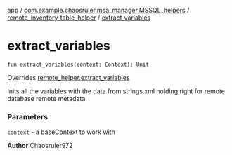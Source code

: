 [app](../../index.md) / [com.example.chaosruler.msa_manager.MSSQL_helpers](../index.md) / [remote_inventory_table_helper](index.md) / [extract_variables](.)

# extract_variables

`fun extract_variables(context: Context): `[`Unit`](https://kotlinlang.org/api/latest/jvm/stdlib/kotlin/-unit/index.html)

Overrides [remote_helper.extract_variables](../../com.example.chaosruler.msa_manager.abstraction_classes/remote_helper/extract_variables.md)

Inits all the variables with the data from strings.xml holding right for remote database remote metadata

### Parameters

`context` - a baseContext to work with

**Author**
Chaosruler972

